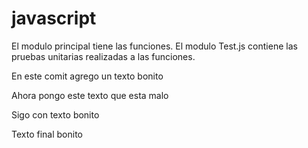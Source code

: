 # javascript
El modulo principal tiene las funciones.
El modulo  Test.js contiene las pruebas unitarias realizadas a las funciones.

En este comit agrego un texto bonito

Ahora pongo este texto que esta malo

Sigo con texto bonito

Texto final bonito
